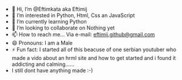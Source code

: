 - 👋 Hi, I’m @Eftimkata aka Eftimij
- 👀 I’m interested in Python, Html, Css an JavaScript
- 🌱 I’m currently learning Python
- 💞️ I’m looking to collaborate on Nothing yet
- 📫 How to reach me... Via e-mail: eftimij.github@gmail.com
- 😄 Pronouns: I am a Male
- ⚡ Fun fact: I started all of this beacuse of one serbian youtuber who made a vido about an hrml site and how to get started and i found it addicting and calming......
- I still dont have anything made :-)

<!---
Eftimkata/Eftimkata is a ✨ special ✨ repository because its `README.md` (this file) appears on your GitHub profile.
You can click the Preview link to take a look at your changes.
--->
